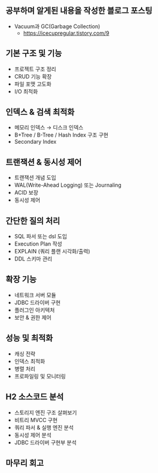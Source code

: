 ## 공부하며 알게된 내용을 작성한 블로그 포스팅
- Vacuum과 GC(Garbage Collection)
  - https://icecupregular.tistory.com/9

## 기본 구조 및 기능
- 프로젝트 구조 정리
- CRUD 기능 확장
- 파일 포맷 고도화
- I/O 최적화 
## 인덱스 & 검색 최적화
- 메모리 인덱스 → 디스크 인덱스
- B+Tree / B-Tree / Hash Index 구조 구현
- Secondary Index
## 트랜잭션 & 동시성 제어
- 트랜잭션 개념 도입
- WAL(Write-Ahead Logging) 또는 Journaling
- ACID 보장
- 동시성 제어 
## 간단한 질의 처리
- SQL 파서 또는 dsl 도입
- Execution Plan 작성
- EXPLAIN (쿼리 플랜 시각화/출력)
- DDL 스키마 관리
## 확장 기능
- 네트워크 서버 모듈
- JDBC 드라이버 구현
- 플러그인 아키텍처
- 보안 & 권한 제어
## 성능 및 최적화
- 캐싱 전략
- 인덱스 최적화
- 병렬 처리
- 프로파일링 및 모니터링
## H2 소스코드 분석
- 스토리지 엔진 구조 살펴보기
- 비트리 MVCC 구현
- 쿼리 파서 & 실행 엔진 분석
- 동시성 제어 분석
- JDBC 드라이버 구현부 분석
## 마무리 회고